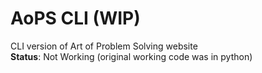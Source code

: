 # AoPS CLI (WIP)
CLI version of Art of Problem Solving website \
**Status**: Not Working (original working code was in python)
